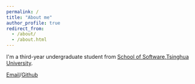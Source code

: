 ```yaml
---
permalink: /
title: "About me"
author_profile: true
redirect_from: 
  - /about/
  - /about.html
---
```


I'm a third-year undergraduate student from [School of Software](https://www.thss.tsinghua.edu.cn/),[Tsinghua University](https://www.tsinghua.edu.cn/).

[Email](mailto:ssr23@mails.tsinghua.edu.cn)/[Github](https://github.com/ssr1357)
